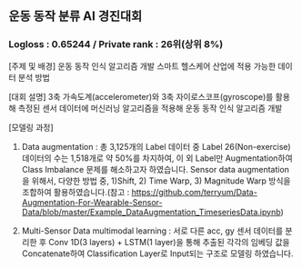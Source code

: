 ## 운동 동작 분류 AI 경진대회
### Logloss : 0.65244 / Private rank : 26위(상위 8%)


[주제 및 배경]
운동 동작 인식 알고리즘 개발
스마트 헬스케어 산업에 적용 가능한 데이터 분석 방법



[대회 설명]
3축 가속도계(accelerometer)와 3축 자이로스코프(gyroscope)를 활용해 측정된 센서 데이터에 머신러닝 알고리즘을 적용해 운동 동작 인식 알고리즘 개발


[모델링 과정]
1. Data augmentation : 
총 3,125개의 Label 데이터 중 Label 26(Non-exercise)데이터의 수는 1,518개로 약 50%를 차지하여, 이 외 Label만 Augmentation하여 Class Imbalance 문제를 해소하고자 하였습니다. Sensor data augmentation을 위해서, 다양한 방법 중, 1)Shift, 2) Time Warp, 3) Magnitude Warp 방식을 조합하여 활용하였습니다.(참고 : https://github.com/terryum/Data-Augmentation-For-Wearable-Sensor-Data/blob/master/Example_DataAugmentation_TimeseriesData.ipynb)

2. Multi-Sensor Data multimodal learning : 
서로 다른 acc, gy 센서 데이터를 분리한 후 Conv 1D(3 layers) + LSTM(1 layer)을 통해 추출된 각각의 임베딩 값을 Concatenate하여 Classification Layer로 Input되는 구조로 모델링 하였습니다.
